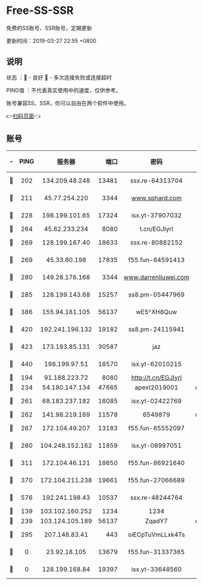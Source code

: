 # Free-SS-SSR

免费的SS账号、SSR账号，定期更新

更新时间：2019-03-27 22:55 +0800

## 说明

状态     ：🙂 - 良好 🙁 - 多次连接失败或连接超时

PING值   ：不代表真实使用中的速度，仅供参考。

账号兼容SS、SSR，你可以自由在两个软件中使用。

👉[扫码页面](https://liesauer.github.io/Free-SS-SSR/)👈

## 账号

|-|PING|服务器|端口|密码|加密方式|区域|
|:----:|:----:|:-----:|-----:|:----:|:----:|:----:|
|🙂|202|134.209.48.248|13481|ssx.re-64313704|aes-256-cfb|US|
|🙂|211|45.77.254.220|3344|www.sphard.com|aes-256-cfb|SG|
|🙂|228|198.199.101.65|17324|isx.yt-37907032|aes-256-cfb|US|
|🙂|264|45.62.233.234|8080|t.cn/EGJIyrl|rc4-md5|CA|
|🙂|269|128.199.167.40|18633|ssx.re-80882152|aes-256-cfb|SG|
|🙂|269|45.33.80.198|17835|f55.fun-64591413|aes-256-cfb|US|
|🙂|280|149.28.176.168|3344|www.darrenliuwei.com|aes-256-cfb|AU|
|🙂|285|128.199.143.68|15257|ss8.pm-05447969|aes-256-cfb|SG|
|🙂|386|155.94.181.105|56137|wE5^XH8Quw|aes-256-cfb|US|
|🙂|420|192.241.196.132|19182|ss8.pm-24115941|aes-256-cfb|US|
|🙂|423|173.193.85.131|30587|jaz|aes-256-cfb|US|
|🙂|440|198.199.97.51|18570|isx.yt-62010215|aes-256-cfb|US|
|🙂|194|91.188.223.72|8080|http://t.cn/EGJIyrl|rc4-md5|RU|
|🙂|234|54.180.147.134|47665|apext2019001|chacha20|KR|
|🙂|261|68.183.237.182|18085|isx.yt-02422769|aes-256-cfb|SG|
|🙂|262|141.98.219.169|11578|6549879|chacha20|US|
|🙂|267|172.104.49.207|13183|f55.fun-65552097|aes-256-cfb|SG|
|🙂|280|104.248.152.162|11859|isx.yt-08997051|aes-256-cfb|SG|
|🙂|311|172.104.46.121|18650|f55.fun-86921640|aes-256-cfb|SG|
|🙂|370|172.104.211.238|19661|f55.fun-27066689|aes-256-cfb|US|
|🙂|576|192.241.198.43|10537|ssx.re-48244764|aes-256-cfb|US|
|🙁|139|103.102.160.252|1234|1234|rc4-md5|JP|
|🙁|239|103.124.105.189|56137|ZqadY7|chacha20|US|
|🙁|295|207.148.83.41|443|oiECpTuVmLLxk4Ts|aes-256-cfb|AU|
|🙁|0|23.92.18.105|13679|f55.fun-31337365|aes-256-cfb|US|
|🙁|0|128.199.168.84|19397|isx.yt-33648560|aes-256-cfb|SG|
